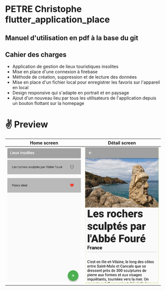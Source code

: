 # PETRE Christophe flutter_application_place

## Manuel d'utilisation en pdf à la base du git 

## Cahier des charges 
- Application de gestion de lieux touristiques insolites
- Mise en place d'une connexion à firebase 
- Méthode de création, suppression et de lecture des données 
- Mise en place d'un fichier local pour enregistrer les favoris sur l'appareil en local
- Design responsive qui s'adapte en portrait et en paysage
- Ajout d'un nouveau lieu par tous les utilisateurs de l'application depuis un bouton flottant sur la homepage

# ✌ Preview


|             Home screen             |             Détail screen           |
| :----------------------------------: | :----------------------------------: |
|  <img src="homescreen.png" width="350">  |  <img src="detailscreen.png" width="350"> |
